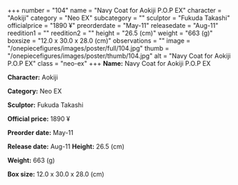 +++
number = "104"
name = "Navy Coat for Aokiji P.O.P EX"
character = "Aokiji"
category = "Neo EX"
subcategory = ""
sculptor = "Fukuda Takashi"
officialprice = "1890 ¥"
preorderdate = "May-11"
releasedate = "Aug-11"
reedition1 = ""
reedition2 = ""
height = "26.5 (cm)"
weight = "663 (g)"
boxsize = "12.0 x 30.0 x 28.0 (cm)"
observations = ""
image = "/onepiecefigures/images/poster/full/104.jpg"
thumb = "/onepiecefigures/images/poster/thumb/104.jpg"
alt = "Navy Coat for Aokiji P.O.P EX"
class = "neo-ex"
+++
**Name:** Navy Coat for Aokiji P.O.P EX

**Character:** Aokiji

**Category:** Neo EX 

**Sculptor:** Fukuda Takashi

**Official price:** 1890 ¥

**Preorder date:** May-11

**Release date:** Aug-11
**Height:** 26.5 (cm)

**Weight:** 663 (g)

**Box size:** 12.0 x 30.0 x 28.0 (cm)

